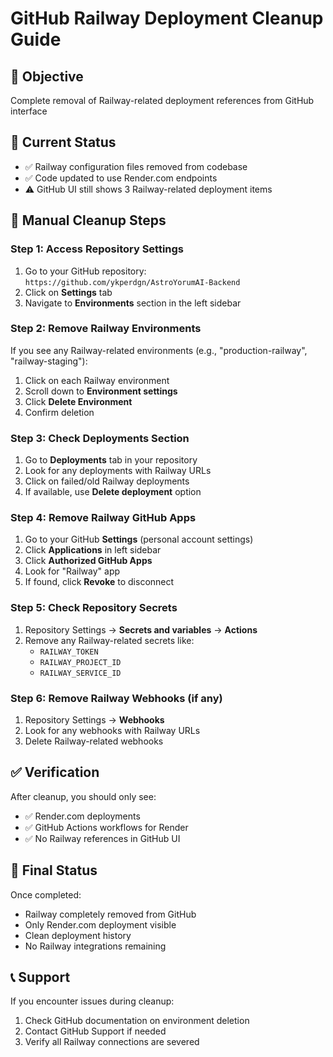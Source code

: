 # GitHub Railway Deployment Cleanup Guide

## 🎯 Objective
Complete removal of Railway-related deployment references from GitHub interface

## 📍 Current Status
- ✅ Railway configuration files removed from codebase
- ✅ Code updated to use Render.com endpoints
- ⚠️ GitHub UI still shows 3 Railway-related deployment items

## 🧹 Manual Cleanup Steps

### Step 1: Access Repository Settings
1. Go to your GitHub repository: `https://github.com/ykperdgn/AstroYorumAI-Backend`
2. Click on **Settings** tab
3. Navigate to **Environments** section in the left sidebar

### Step 2: Remove Railway Environments
If you see any Railway-related environments (e.g., "production-railway", "railway-staging"):
1. Click on each Railway environment
2. Scroll down to **Environment settings**
3. Click **Delete Environment**
4. Confirm deletion

### Step 3: Check Deployments Section
1. Go to **Deployments** tab in your repository
2. Look for any deployments with Railway URLs
3. Click on failed/old Railway deployments
4. If available, use **Delete deployment** option

### Step 4: Remove Railway GitHub Apps
1. Go to your GitHub **Settings** (personal account settings)
2. Click **Applications** in left sidebar
3. Click **Authorized GitHub Apps**
4. Look for "Railway" app
5. If found, click **Revoke** to disconnect

### Step 5: Check Repository Secrets
1. Repository Settings → **Secrets and variables** → **Actions**
2. Remove any Railway-related secrets like:
   - `RAILWAY_TOKEN`
   - `RAILWAY_PROJECT_ID`
   - `RAILWAY_SERVICE_ID`

### Step 6: Remove Railway Webhooks (if any)
1. Repository Settings → **Webhooks**
2. Look for any webhooks with Railway URLs
3. Delete Railway-related webhooks

## ✅ Verification

After cleanup, you should only see:
- ✅ Render.com deployments
- ✅ GitHub Actions workflows for Render
- ✅ No Railway references in GitHub UI

## 🎉 Final Status

Once completed:
- Railway completely removed from GitHub
- Only Render.com deployment visible
- Clean deployment history
- No Railway integrations remaining

## 📞 Support

If you encounter issues during cleanup:
1. Check GitHub documentation on environment deletion
2. Contact GitHub Support if needed
3. Verify all Railway connections are severed

